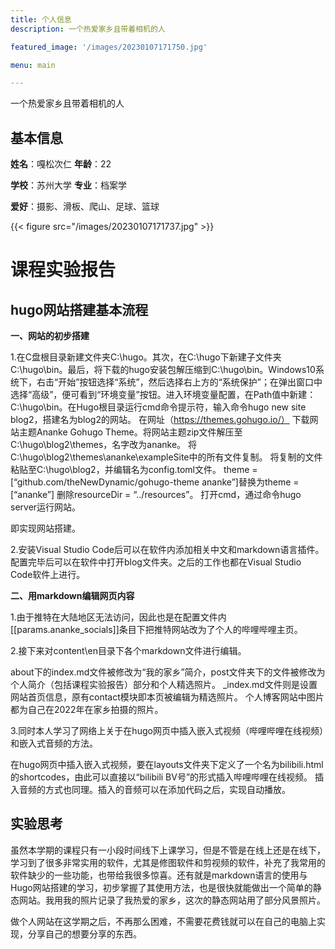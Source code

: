 ```yaml
---
title: 个人信息
description: 一个热爱家乡且带着相机的人

featured_image: '/images/20230107171750.jpg'

menu: main

---
```



一个热爱家乡且带着相机的人

## 基本信息

**姓名**：嘎松次仁
    **年龄**：22

**学校**：苏州大学
    **专业**：档案学

**爱好**：摄影、滑板、爬山、足球、篮球

{{< figure src="/images/20230107171737.jpg" >}}

# 课程实验报告

## hugo网站搭建基本流程

**一、网站的初步搭建**

1.在C盘根目录新建文件夹C:\hugo。其次，在C:\hugo下新建子文件夹C:\hugo\bin。最后，将下载的hugo安装包解压缩到C:\hugo\bin。Windows10系统下，右击“开始”按钮选择“系统”，然后选择右上方的“系统保护”；在弹出窗口中选择“高级”，便可看到“环境变量”按钮。进入环境变量配置，在Path值中新建：C:\hugo\bin。在Hugo根目录运行cmd命令提示符，输入命令hugo new site blog2，搭建名为blog2的网站。 在网址（https://themes.gohugo.io/） 下载网站主题Ananke Gohugo Theme。将网站主题zip文件解压至C:\hugo\blog2\themes，名字改为ananke。
将C:\hugo\blog2\themes\ananke\exampleSite中的所有文件复制。 将复制的文件粘贴至C:\hugo\blog2，并编辑名为config.toml文件。
theme = [“github.com/theNewDynamic/gohugo-theme ananke”]替换为theme = [“ananke”] 删除resourceDir = “../resources”。
打开cmd，通过命令hugo server运行网站。

即实现网站搭建。

2.安装Visual Studio Code后可以在软件内添加相关中文和markdown语言插件。配置完毕后可以在软件中打开blog文件夹。之后的工作也都在Visual Studio Code软件上进行。

**二、用markdown编辑网页内容**

1.由于推特在大陆地区无法访问，因此也是在配置文件内[[params.ananke_socials]]条目下把推特网站改为了个人的哔哩哔哩主页。

2.接下来对content\en目录下各个markdown文件进行编辑。

about下的index.md文件被修改为“我的家乡”简介，post文件夹下的文件被修改为个人简介（包括课程实验报告）部分和个人精选照片。
_index.md文件则是设置网站首页信息，原有contact模块即本页被编辑为精选照片。
个人博客网站中图片都为自己在2022年在家乡拍摄的照片。

3.同时本人学习了网络上关于在hugo网页中插入嵌入式视频（哔哩哔哩在线视频）和嵌入式音频的方法。

在hugo网页中插入嵌入式视频，要在layouts文件夹下定义了一个名为bilibili.html的shortcodes，由此可以直接以“bilibili BV号”的形式插入哔哩哔哩在线视频。
插入音频的方式也同理。插入的音频可以在添加代码之后，实现自动播放。

## 实验思考

虽然本学期的课程只有一小段时间线下上课学习，但是不管是在线上还是在线下，学习到了很多非常实用的软件，尤其是修图软件和剪视频的软件，补充了我常用的软件缺少的一些功能，也带给我很多惊喜。还有就是markdown语言的使用与Hugo网站搭建的学习，初步掌握了其使用方法，也是很快就能做出一个简单的静态网站。我用我的照片记录了我热爱的家乡，这次的静态网站用了部分风景照片。

做个人网站在这学期之后，不再那么困难，不需要花费钱就可以在自己的电脑上实现，分享自己的想要分享的东西。
